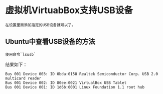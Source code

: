 
# 虚拟机VirtuabBox支持USB设备

    在设置里面添加指定的USB设备就可以了。

## Ubuntu中查看USB设备的方法

    使用命令`lsusb`

结果如下：

    Bus 001 Device 003: ID 0bda:0158 Realtek Semiconductor Corp. USB 2.0 multicard reader
    Bus 001 Device 002: ID 80ee:0021 VirtualBox USB Tablet
    Bus 001 Device 001: ID 1d6b:0001 Linux Foundation 1.1 root hub

